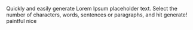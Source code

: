 Quickly and easily generate Lorem Ipsum
placeholder text. Select the number of characters, words,
sentences or
paragraphs, and hit 
generate!
paintful nice